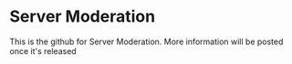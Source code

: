 # Server Moderation
This is the github for Server Moderation. More information will be posted once it's released

